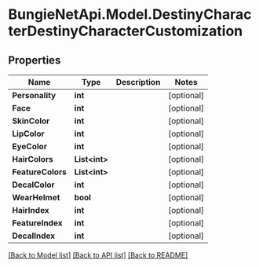 
# BungieNetApi.Model.DestinyCharacterDestinyCharacterCustomization

## Properties

Name | Type | Description | Notes
------------ | ------------- | ------------- | -------------
**Personality** | **int** |  | [optional] 
**Face** | **int** |  | [optional] 
**SkinColor** | **int** |  | [optional] 
**LipColor** | **int** |  | [optional] 
**EyeColor** | **int** |  | [optional] 
**HairColors** | **List&lt;int&gt;** |  | [optional] 
**FeatureColors** | **List&lt;int&gt;** |  | [optional] 
**DecalColor** | **int** |  | [optional] 
**WearHelmet** | **bool** |  | [optional] 
**HairIndex** | **int** |  | [optional] 
**FeatureIndex** | **int** |  | [optional] 
**DecalIndex** | **int** |  | [optional] 

[[Back to Model list]](../README.md#documentation-for-models)
[[Back to API list]](../README.md#documentation-for-api-endpoints)
[[Back to README]](../README.md)

